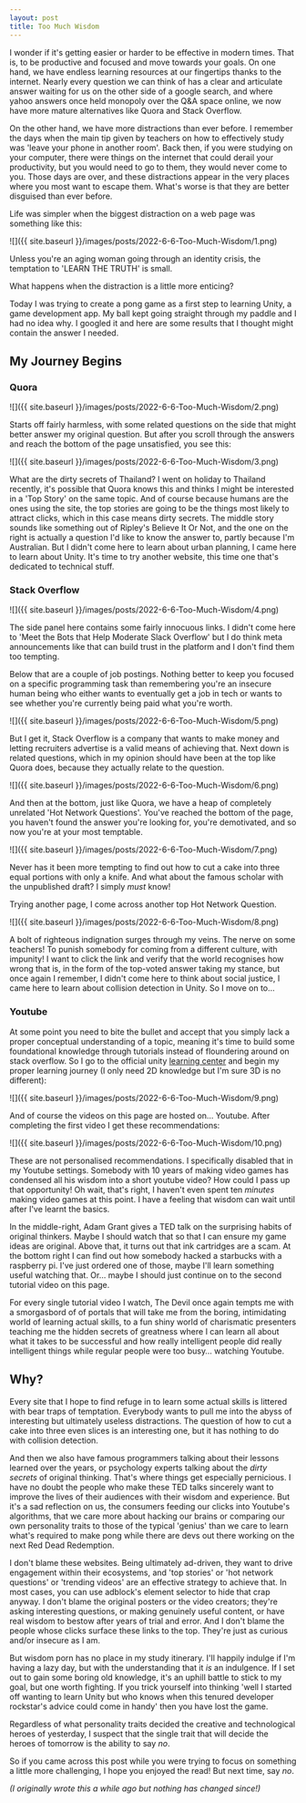 ```yaml
---
layout: post
title: Too Much Wisdom
---
```


I wonder if it's getting easier or harder to be effective in modern times. That is, to be productive and focused and move towards your goals. On one hand, we have endless learning resources at our fingertips thanks to the internet. Nearly every question we can think of has a clear and articulate answer waiting for us on the other side of a google search, and where yahoo answers once held monopoly over the Q&A space online, we now have more mature alternatives like Quora and Stack Overflow.

On the other hand, we have more distractions than ever before. I remember the days when the main tip given by teachers on how to effectively study was 'leave your phone in another room'. Back then, if you were studying on your computer, there were things on the internet that could derail your productivity, but you would need to go to them, they would never come to you. Those days are over, and these distractions appear in the very places where you most want to escape them. What's worse is that they are better disguised than ever before.

Life was simpler when the biggest distraction on a web page was something like this:

![]({{ site.baseurl }}/images/posts/2022-6-6-Too-Much-Wisdom/1.png)

Unless you're an aging woman going through an identity crisis, the temptation to 'LEARN THE TRUTH' is small.

What happens when the distraction is a little more enticing?

Today I was trying to create a pong game as a first step to learning Unity, a game development app. My ball kept going straight through my paddle and I had no idea why. I googled it and here are some results that I thought might contain the answer I needed.

## My Journey Begins

### Quora

![]({{ site.baseurl }}/images/posts/2022-6-6-Too-Much-Wisdom/2.png)

Starts off fairly harmless, with some related questions on the side that might better answer my original question. But after you scroll through the answers and reach the bottom of the page unsatisfied, you see this:

![]({{ site.baseurl }}/images/posts/2022-6-6-Too-Much-Wisdom/3.png)

What are the dirty secrets of Thailand? I went on holiday to Thailand recently, it's possible that Quora knows this and thinks I might be interested in a 'Top Story' on the same topic. And of course because humans are the ones using the site, the top stories are going to be the things most likely to attract clicks, which in this case means dirty secrets. The middle story sounds like something out of Ripley's Believe It Or Not, and the one on the right is actually a question I'd like to know the answer to, partly because I'm Australian. But I didn't come here to learn about urban planning, I came here to learn about Unity. It's time to try another website, this time one that's dedicated to technical stuff.

### Stack Overflow

![]({{ site.baseurl }}/images/posts/2022-6-6-Too-Much-Wisdom/4.png)

The side panel here contains some fairly innocuous links. I didn't come here to 'Meet the Bots that Help Moderate Slack Overflow' but I do think meta announcements like that can build trust in the platform and I don't find them too tempting.

Below that are a couple of job postings. Nothing better to keep you focused on a specific programming task than remembering you're an insecure human being who either wants to eventually get a job in tech or wants to see whether you're currently being paid what you're worth.

![]({{ site.baseurl }}/images/posts/2022-6-6-Too-Much-Wisdom/5.png)

But I get it, Stack Overflow is a company that wants to make money and letting recruiters advertise is a valid means of achieving that. Next down is related questions, which in my opinion should have been at the top like Quora does, because they actually relate to the question.

![]({{ site.baseurl }}/images/posts/2022-6-6-Too-Much-Wisdom/6.png)

And then at the bottom, just like Quora, we have a heap of completely unrelated 'Hot Network Questions'. You've reached the bottom of the page, you haven't found the answer you're looking for, you're demotivated, and so now you're at your most temptable.

![]({{ site.baseurl }}/images/posts/2022-6-6-Too-Much-Wisdom/7.png)

Never has it been more tempting to find out how to cut a cake into three equal portions with only a knife. And what about the famous scholar with the unpublished draft? I simply _must_ know!

Trying another page, I come across another top Hot Network Question.

![]({{ site.baseurl }}/images/posts/2022-6-6-Too-Much-Wisdom/8.png)

A bolt of righteous indignation surges through my veins. The nerve on some teachers! To punish somebody for coming from a different culture, with impunity! I want to click the link and verify that the world recognises how wrong that is, in the form of the top-voted answer taking my stance, but once again I remember, I didn't come here to think about social justice, I came here to learn about collision detection in Unity. So I move on to…

### Youtube

At some point you need to bite the bullet and accept that you simply lack a proper conceptual understanding of a topic, meaning it's time to build some foundational knowledge through tutorials instead of floundering around on stack overflow. So I go to the official unity [learning center](https://learn.unity.com/tutorial/3d-physics) and begin my proper learning journey (I only need 2D knowledge but I'm sure 3D is no different):

![]({{ site.baseurl }}/images/posts/2022-6-6-Too-Much-Wisdom/9.png)

And of course the videos on this page are hosted on… Youtube. After completing the first video I get these recommendations:

![]({{ site.baseurl }}/images/posts/2022-6-6-Too-Much-Wisdom/10.png)

These are not personalised recommendations. I specifically disabled that in my Youtube settings. Somebody with 10 years of making video games has condensed all his wisdom into a short youtube video? How could I pass up that opportunity! Oh wait, that's right, I haven't even spent ten _minutes_ making video games at this point. I have a feeling that wisdom can wait until after I've learnt the basics.

In the middle-right, Adam Grant gives a TED talk on the surprising habits of original thinkers. Maybe I should watch that so that I can ensure my game ideas are original. Above that, it turns out that ink cartridges are a scam. At the bottom right I can find out how somebody hacked a starbucks with a raspberry pi. I've just ordered one of those, maybe I'll learn something useful watching that. Or… maybe I should just continue on to the second tutorial video on this page.

For every single tutorial video I watch, The Devil once again tempts me with a smorgasbord of of portals that will take me from the boring, intimidating world of learning actual skills, to a fun shiny world of charismatic presenters teaching me the hidden secrets of greatness where I can learn all about what it takes to be successful and how really intelligent people did really intelligent things while regular people were too busy… watching Youtube.

## Why?

Every site that I hope to find refuge in to learn some actual skills is littered with bear traps of temptation. Everybody wants to pull me into the abyss of interesting but ultimately useless distractions. The question of how to cut a cake into three even slices is an interesting one, but it has nothing to do with collision detection.

And then we also have famous programmers talking about their lessons learned over the years, or psychology experts talking about the _dirty secrets_ of original thinking. That's where things get especially pernicious. I have no doubt the people who make these TED talks sincerely want to improve the lives of their audiences with their wisdom and experience. But it's a sad reflection on us, the consumers feeding our clicks into Youtube's algorithms, that we care more about hacking our brains or comparing our own personality traits to those of the typical 'genius' than we care to learn what's required to make pong while there are devs out there working on the next Red Dead Redemption.

I don't blame these websites. Being ultimately ad-driven, they want to drive engagement within their ecosystems, and 'top stories' or 'hot network questions' or 'trending videos' are an effective strategy to achieve that. In most cases, you can use adblock's element selector to hide that crap anyway. I don't blame the original posters or the video creators; they're asking interesting questions, or making genuinely useful content, or have real wisdom to bestow after years of trial and error. And I don't blame the people whose clicks surface these links to the top. They're just as curious and/or insecure as I am.

But wisdom porn has no place in my study itinerary. I'll happily indulge if I'm having a lazy day, but with the understanding that it _is_ an indulgence. If I set out to gain some boring old knowledge, it's an uphill battle to stick to my goal, but one worth fighting. If you trick yourself into thinking 'well I started off wanting to learn Unity but who knows when this tenured developer rockstar's advice could come in handy' then you have lost the game.

Regardless of what personality traits decided the creative and technological heroes of yesterday, I suspect that the single trait that will decide the heroes of tomorrow is the ability to say _no_.

So if you came across this post while you were trying to focus on something a little more challenging, I hope you enjoyed the read! But next time, say _no_.

_(I originally wrote this a while ago but nothing has changed since!)_
